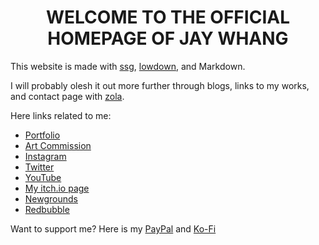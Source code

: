 <h1 align="center">WELCOME TO THE OFFICIAL HOMEPAGE OF JAY WHANG</h1>

This website is made with [ssg](https://romanzolotarev.com/ssg.html), [lowdown](https://kristaps.bsd.lv/lowdown/), and Markdown.

I will probably olesh it out more further through blogs, links to my works, and contact page with [zola](https://www.getzola.org).

Here links related to me:
* [Portfolio](https://www.behance.net/jaywhang)
* [Art Commission](https://jaywhang-art-commission.carrd.co/)
* [Instagram](https://instagram.com/designergaze)
* [Twitter](https://twitter.com/jwhangdoesstuff)
* [YouTube](https://youtube.com/channel/UC27eBrx7frP5ku3kkTJMPlA)
* [My itch.io page](https://designergaze.itch.io/)
* [Newgrounds](https://jaywhangdoesstuff.newgrounds.com/)
* [Redbubble](http://jay-whang-arts.redbubble.com/)

Want to support me? Here is my [PayPal](https://www.paypal.me/designergaze) and [Ko-Fi](https://ko-fi.com/designergaze)
